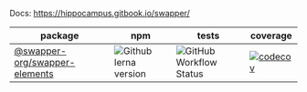 Docs: https://hippocampus.gitbook.io/swapper/

| package | npm | tests | coverage |
| ------- | --- | ----- | -------- |
| [@swapper-org/swapper-elements](/packages/swapper-elements) | ![Github lerna version](https://img.shields.io/github/lerna-json/v/swapper-org/swapper-core) | ![GitHub Workflow Status](https://img.shields.io/github/workflow/status/swapper-org/swapper-core/test) | [![codecov](https://codecov.io/gh/swapper-org/swapper-core/branch/feature/hip-fixBugs/graph/badge.svg?token=2PKBEQTHD8)](https://codecov.io/gh/swapper-org/swapper-core)